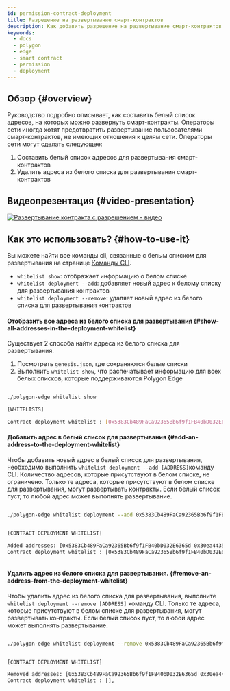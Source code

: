 ```yaml
---
id: permission-contract-deployment
title: Разрешение на развертывание смарт-контрактов
description: Как добавить разрешение на развертывание смарт-контрактов.
keywords:
  - docs
  - polygon
  - edge
  - smart contract
  - permission
  - deployment
---
```


## Обзор {#overview}

Руководство подробно описывает, как составить белый список адресов, на которых можно развернуть смарт-контракты. Операторы сети иногда хотят предотвратить развертывание пользователями смарт-контрактов, не имеющих отношения к целям сети. Операторы сети могут сделать следующее:

1. Составить белый список адресов для развертывания смарт-контрактов
2. Удалить адреса из белого списка для развертывания смарт-контрактов

## Видеопрезентация {#video-presentation}

[![Развертывание контракта с разрешением - видео](https://img.youtube.com/vi/yPOkINpf7hg/0.jpg)](https://www.youtube.com/watch?v=yPOkINpf7hg)

## Как это использовать? {#how-to-use-it}


Вы можете найти все команды cli, связанные с белым списком для развертывания на странице [Команды CLI](/docs/edge/get-started/cli-commands#whitelist-commands).

* `whitelist show`: отображает информацию о белом списке
* `whitelist deployment --add`: добавляет новый адрес к белому списку для развертывания контрактов
* `whitelist deployment --remove`: удаляет новый адрес из белого списка для развертывания контрактов

#### Отобразить все адреса из белого списка для развертывания {#show-all-addresses-in-the-deployment-whitelist}

Существует 2 способа найти адреса из белого списка для развертывания.
1. Посмотреть `genesis.json`, где сохраняются белые списки
2. Выполнить `whitelist show`, что распечатывает информацию для всех белых списков, которые поддерживаются Polygon Edge

```bash

./polygon-edge whitelist show

[WHITELISTS]

Contract deployment whitelist : [0x5383Cb489FaCa92365Bb6f9f1FB40bD032E6365d],


```

#### Добавить адрес в белый список для развертывания {#add-an-address-to-the-deployment-whitelist}

Чтобы добавить новый адрес в белый список для развертывания, необходимо выполнить `whitelist deployment --add [ADDRESS]`команду  CLI. Количество адресов, которые присутствуют в белом списке, не ограничено. Только те адреса, которые присутствуют в белом списке для развертывания, могут развертывать контракты. Если белый список пуст, то любой адрес может выполнять развертывание.

```bash

./polygon-edge whitelist deployment --add 0x5383Cb489FaCa92365Bb6f9f1FB40bD032E6365d --add 0x30ea4435167Ee91f9f874b5a894F3282A956C3FF


[CONTRACT DEPLOYMENT WHITELIST]

Added addresses: [0x5383Cb489FaCa92365Bb6f9f1FB40bD032E6365d 0x30ea4435167Ee91f9f874b5a894F3282A956C3FF],
Contract deployment whitelist : [0x5383Cb489FaCa92365Bb6f9f1FB40bD032E6365d 0x30ea4435167Ee91f9f874b5a894F3282A956C3FF],



```

#### Удалить адрес из белого списка для развертывания. {#remove-an-address-from-the-deployment-whitelist}

Чтобы удалить адрес из белого списка для развертывания, выполните `whitelist deployment --remove [ADDRESS]` команду CLI. Только те адреса, которые присутствуют в белом списке для развертывания, могут развертывать контракты. Если белый список пуст, то любой адрес может выполнять развертывание.

```bash

./polygon-edge whitelist deployment --remove 0x5383Cb489FaCa92365Bb6f9f1FB40bD032E6365d --remove 0x30ea4435167Ee91f9f874b5a894F3282A956C3FF


[CONTRACT DEPLOYMENT WHITELIST]

Removed addresses: [0x5383Cb489FaCa92365Bb6f9f1FB40bD032E6365d 0x30ea4435167Ee91f9f874b5a894F3282A956C3FF],
Contract deployment whitelist : [],



```
